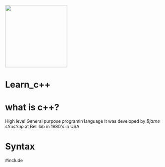 <img src="https://download.logo.wine/logo/C%2B%2B/C%2B%2B-Logo.wine.png" with="400" height="200"/>


# Learn_c++

# what is c++?
  High level General purpose programin language
  It was developed by *Bjarne strustrup* at Bell lab in 1980's in USA

# Syntax
   
   #include<iostream>

